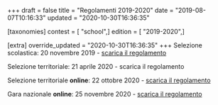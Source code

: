 +++
draft = false
title = "Regolamenti 2019-2020"
date = "2019-08-07T10:16:33"
updated = "2020-10-30T16:36:35"

[taxonomies]
contest = [ "school",]
edition = [ "2019-2020",]

[extra]
override_updated = "2020-10-30T16:36:35"
+++
Selezione scolastica: 20 novembre 2019 - [scarica il regolamento](/oldsite/168/Regolamento_Selezione_Scolastica_20_novembre.pdf)

Selezione territoriale: 21 aprile 2020 - scarica il regolamento

Selezione territoriale **online**: 22 ottobre 2020 - [scarica il regolamento](/oldsite/168/OII-RegSelTerritoriale_22ottobre_2020_online.pdf)

Gara nazionale **online**: 25 novembre 2020 - [scarica il regolamento](/oldsite/168/OII-RegSelNazionale_25novembre_2020.pdf)
